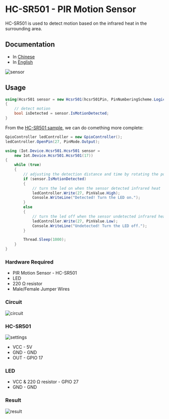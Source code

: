 # HC-SR501 - PIR Motion Sensor

HC-SR501 is used to detect motion based on the infrared heat in the surrounding area.

## Documentation

- In [Chinese](http://wenku.baidu.com/view/26ef5a9c49649b6648d747b2.html)
- In [English](https://www.mpja.com/download/31227sc.pdf)

![sensor](sensor.jpg)

## Usage

```C#
using(Hcsr501 sensor = new Hcsr501(hcsr501Pin, PinNumberingScheme.Logical))
{
    // detect motion
    bool isDetected = sensor.IsMotionDetected;
}
```

From the [HC-SR501 sample](https://github.com/dotnet/iot/tree/main/src/devices/Hcsr501/samples), we can do comething more complete:

```C#
GpioController ledController = new GpioController();
ledController.OpenPin(27, PinMode.Output);

using (Iot.Device.Hcsr501.Hcsr501 sensor =
    new Iot.Device.Hcsr501.Hcsr501(17))
{
    while (true)
    {
        // adjusting the detection distance and time by rotating the potentiometer on the sensor
        if (sensor.IsMotionDetected)
        {
            // turn the led on when the sensor detected infrared heat
            ledController.Write(27, PinValue.High);
            Console.WriteLine("Detected! Turn the LED on.");
        }
        else
        {
            // turn the led off when the sensor undetected infrared heat
            ledController.Write(27, PinValue.Low);
            Console.WriteLine("Undetected! Turn the LED off.");
        }

        Thread.Sleep(1000);
    }
}
```

### Hardware Required

- PIR Motion Sensor - HC-SR501
- LED
- 220 Ω resistor
- Male/Female Jumper Wires

### Circuit

![circuit](circuit_bb.png)

### HC-SR501

![settings](Hcsr501Setting.png)

- VCC - 5V
- GND - GND
- OUT - GPIO 17

### LED

- VCC & 220 Ω resistor - GPIO 27
- GND - GND

### Result

![result ](RunningResult.gif)

